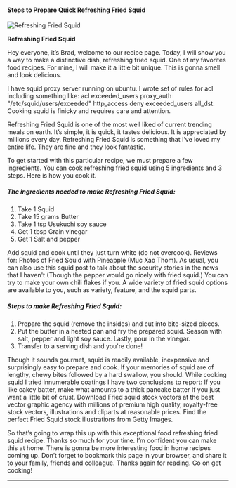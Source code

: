             

#### Steps to Prepare Quick Refreshing Fried Squid

![Refreshing Fried Squid](https://img-global.cpcdn.com/recipes/5533675329421312/751x532cq70/refreshing-fried-squid-recipe-main-photo.jpg)

**Refreshing Fried Squid**

Hey everyone, it’s Brad, welcome to our recipe page. Today, I will show you a way to make a distinctive dish, refreshing fried squid. One of my favorites food recipes. For mine, I will make it a little bit unique. This is gonna smell and look delicious.

I have squid proxy server running on ubuntu. I wrote set of rules for acl including something like: acl exceeded\_users proxy\_auth "/etc/squid/users/exceeded" http\_access deny exceeded\_users all\_dst. Cooking squid is finicky and requires care and attention.

Refreshing Fried Squid is one of the most well liked of current trending meals on earth. It’s simple, it is quick, it tastes delicious. It is appreciated by millions every day. Refreshing Fried Squid is something that I’ve loved my entire life. They are fine and they look fantastic.

To get started with this particular recipe, we must prepare a few ingredients. You can cook refreshing fried squid using 5 ingredients and 3 steps. Here is how you cook it.

##### The ingredients needed to make Refreshing Fried Squid:

1.  Take 1 Squid
2.  Take 15 grams Butter
3.  Take 1 tsp Usukuchi soy sauce
4.  Get 1 tbsp Grain vinegar
5.  Get 1 Salt and pepper

Add squid and cook until they just turn white (do not overcook). Reviews for: Photos of Fried Squid with Pineapple (Muc Xao Thom). As usual, you can also use this squid post to talk about the security stories in the news that I haven't (Though the pepper would go nicely with fried squid.) You can try to make your own chili flakes if you. A wide variety of fried squid options are available to you, such as variety, feature, and the squid parts.

##### Steps to make Refreshing Fried Squid:

1.  Prepare the squid (remove the insides) and cut into bite-sized pieces.
2.  Put the butter in a heated pan and fry the prepared squid. Season with salt, pepper and light soy sauce. Lastly, pour in the vinegar.
3.  Transfer to a serving dish and you're done!

Though it sounds gourmet, squid is readily available, inexpensive and surprisingly easy to prepare and cook. If your memories of squid are of lengthy, chewy bites followed by a hard swallow, you should. While cooking squid I tried innumerable coatings I have two conclusions to report: If you like cakey batter, make what amounts to a thick pancake batter If you just want a little bit of crust. Download Fried squid stock vectors at the best vector graphic agency with millions of premium high quality, royalty-free stock vectors, illustrations and cliparts at reasonable prices. Find the perfect Fried Squid stock illustrations from Getty Images.

So that’s going to wrap this up with this exceptional food refreshing fried squid recipe. Thanks so much for your time. I’m confident you can make this at home. There is gonna be more interesting food in home recipes coming up. Don’t forget to bookmark this page in your browser, and share it to your family, friends and colleague. Thanks again for reading. Go on get cooking!

* * *